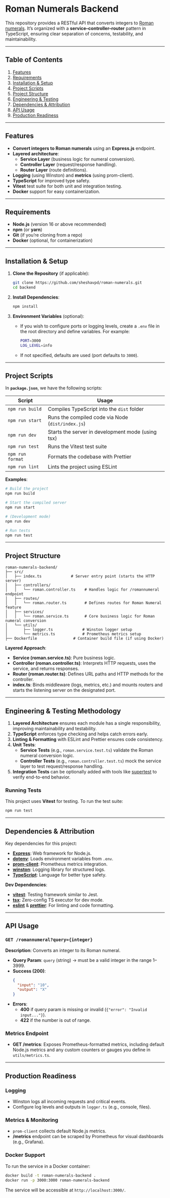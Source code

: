# Roman Numerals Backend

This repository provides a RESTful API that converts integers to [Roman numerals](https://en.wikipedia.org/wiki/Roman_numerals). It’s organized with a **service–controller–router** pattern in TypeScript, ensuring clear separation of concerns, testability, and maintainability.

---

## Table of Contents

1. [Features](#features)
2. [Requirements](#requirements)
3. [Installation & Setup](#installation--setup)
4. [Project Scripts](#project-scripts)
5. [Project Structure](#project-structure)
6. [Engineering & Testing](#engineering--testing-methodology)
7. [Dependencies & Attribution](#dependencies--attribution)
8. [API Usage](#api-usage)
9. [Production Readiness](#production-readiness)

---

## Features

- **Convert integers to Roman numerals** using an **Express.js** endpoint.
- **Layered architecture**:
  - **Service Layer** (business logic for numeral conversion).
  - **Controller Layer** (request/response handling).
  - **Router Layer** (route definitions).
- **Logging** (using Winston) and **metrics** (using prom-client).
- **TypeScript** for improved type safety.
- **Vitest** test suite for both unit and integration testing.
- **Docker** support for easy containerization.

---

## Requirements

- **Node.js** (version 16 or above recommended)
- **npm** (or **yarn**)
- **Git** (if you’re cloning from a repo)
- **Docker** (optional, for containerization)

---

## Installation & Setup

1. **Clone the Repository** (if applicable):

   ```bash
   git clone https://github.com/sheshavpd/roman-numerals.git
   cd backend
   ```

2. **Install Dependencies**:

   ```bash
   npm install
   ```

3. **Environment Variables** (optional):
   - If you wish to configure ports or logging levels, create a `.env` file in the root directory and define variables. For example:
     ```bash
     PORT=3000
     LOG_LEVEL=info
     ```
   - If not specified, defaults are used (port defaults to `3000`).

---

## Project Scripts

In **`package.json`**, we have the following scripts:

| Script           | Usage                                             |
| ---------------- | ------------------------------------------------- |
| `npm run build`  | Compiles TypeScript into the `dist` folder        |
| `npm run start`  | Runs the compiled code via Node (`dist/index.js`) |
| `npm run dev`    | Starts the server in development mode (using tsx) |
| `npm run test`   | Runs the Vitest test suite                        |
| `npm run format` | Formats the codebase with Prettier                |
| `npm run lint`   | Lints the project using ESLint                    |

**Examples**:

```bash
# Build the project
npm run build

# Start the compiled server
npm run start

# (Development mode)
npm run dev

# Run tests
npm run test
```

---

## Project Structure

```plaintext
roman-numerals-backend/
├── src/
│   ├── index.ts             # Server entry point (starts the HTTP server)
│   ├── controllers/
│   │   └── roman.controller.ts    # Handles logic for /romannumeral endpoint
│   ├── routes/
│   │   └── roman.router.ts        # Defines routes for Roman Numeral feature
│   ├── services/
│   │   └── roman.service.ts       # Core business logic for Roman numeral conversion
│   └── utils/
│       ├── logger.ts             # Winston logger setup
│       └── metrics.ts            # Prometheus metrics setup
├── Dockerfile                # Container build file (if using Docker)
```

**Layered Approach**:

- **Service (roman.service.ts)**: Pure business logic.
- **Controller (roman.controller.ts)**: Interprets HTTP requests, uses the service, and returns responses.
- **Router (roman.router.ts)**: Defines URL paths and HTTP methods for the controller.
- **index.ts**: Binds middleware (logs, metrics, etc.) and mounts routers and starts the listening server on the designated port.

---

## Engineering & Testing Methodology

1. **Layered Architecture** ensures each module has a single responsibility, improving maintainability and testability.
2. **TypeScript** enforces type checking and helps catch errors early.
3. **Linting & Formatting** with ESLint and Prettier ensures code consistency.
4. **Unit Tests**:
   - **Service Tests** (e.g., `roman.service.test.ts`) validate the Roman numeral conversion logic.
   - **Controller Tests** (e.g., `roman.controller.test.ts`) mock the service layer to test request/response handling.
5. **Integration Tests** can be optionally added with tools like [supertest](https://www.npmjs.com/package/supertest) to verify end-to-end behavior.

### Running Tests

This project uses **Vitest** for testing. To run the test suite:

```bash
npm run test
```

---

## Dependencies & Attribution

Key dependencies for this project:

- **[Express](https://www.npmjs.com/package/express)**: Web framework for Node.js.
- **[dotenv](https://www.npmjs.com/package/dotenv)**: Loads environment variables from `.env`.
- **[prom-client](https://www.npmjs.com/package/prom-client)**: Prometheus metrics integration.
- **[winston](https://www.npmjs.com/package/winston)**: Logging library for structured logs.
- **[TypeScript](https://www.typescriptlang.org/)**: Language for better type safety.

**Dev Dependencies**:

- **[vitest](https://vitest.dev/)**: Testing framework similar to Jest.
- **[tsx](https://www.npmjs.com/package/tsx)**: Zero-config TS executor for dev mode.
- **[eslint](https://www.npmjs.com/package/eslint)** & **[prettier](https://prettier.io/)**: For linting and code formatting.

---

## API Usage

### `GET /romannumeral?query={integer}`

**Description**: Converts an integer to its Roman numeral.

- **Query Param**: `query` (string) → must be a valid integer in the range 1–3999.
- **Success (200)**:
  ```json
  {
    "input": "10",
    "output": "X"
  }
  ```
- **Errors**:
  - **400** if query param is missing or invalid (`{"error": "Invalid input..."}`).
  - **422** if the number is out of range.

### Metrics Endpoint

- **GET /metrics**: Exposes Prometheus-formatted metrics, including default Node.js metrics and any custom counters or gauges you define in `utils/metrics.ts`.

---

## Production Readiness

### Logging

- Winston logs all incoming requests and critical events.
- Configure log levels and outputs in `logger.ts` (e.g., console, files).

### Metrics & Monitoring

- `prom-client` collects default Node.js metrics.
- **/metrics** endpoint can be scraped by Prometheus for visual dashboards (e.g., Grafana).

### Docker Support

To run the service in a Docker container:

```bash
docker build -t roman-numerals-backend .
docker run -p 3000:3000 roman-numerals-backend
```

The service will be accessible at `http://localhost:3000/`.
